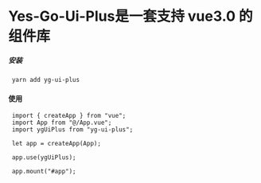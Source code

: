 <!--
 * @Author: yhy
 * @Date: 2022-06-05 11:10:02
 * @LastEditors: yhy
 * @LastEditTime: 2022-06-12 20:20:59
 * @Description:
-->

# Yes-Go-Ui-Plus是一套支持 vue3.0 的组件库

##### 安装

````
 yarn add yg-ui-plus
````
 
#### 使用
````
 import { createApp } from "vue";
 import App from "@/App.vue";
 import ygUiPlus from "yg-ui-plus";

 let app = createApp(App);

 app.use(ygUiPlus);
 
 app.mount("#app");
 ````
